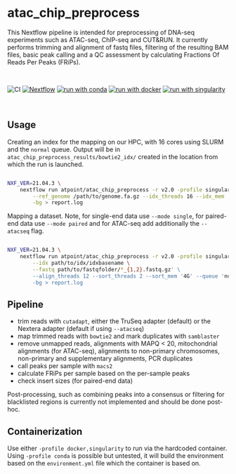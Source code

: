 # atac_chip_preprocess

This Nextflow pipeline is intended for preprocessing of DNA-seq
experiments such as ATAC-seq, ChIP-seq and CUT&RUN. It currently
performs trimming and alignment of fastq files, filtering of the
resulting BAM files, basic peak calling and a QC assessment by
calculating Fractions Of Reads Per Peaks (FRiPs). 

<br>

![CI](https://github.com/ATpoint/atac_chip_preprocess/actions/workflows/CI.yml/badge.svg)
[![Nextflow](https://img.shields.io/badge/nextflow%20DSL2-%E2%89%A4%2021.04.3-23aa62.svg?labelColor=000000)](https://www.nextflow.io/)
[![run with conda](http://img.shields.io/badge/run%20with-conda-3EB049?labelColor=000000&logo=anaconda)](https://docs.conda.io/en/latest/)
[![run with docker](https://img.shields.io/badge/run%20with-docker-0db7ed?labelColor=000000&logo=docker)](https://www.docker.com/)
[![run with singularity](https://img.shields.io/badge/run%20with-singularity-1d355c.svg?labelColor=000000)](https://sylabs.io/docs/)

<br>

## Usage

Creating an index for the mapping on our HPC, with 16 cores using SLURM and the `normal` queue.
Output will be in `atac_chip_preprocess_results/bowtie2_idx/` created in the location from which the run is launched.

```bash

NXF_VER=21.04.3 \
    nextflow run atpoint/atac_chip_preprocess -r v2.0 -profile singularity,slurm -with-trace -with-report report.html \
        --ref_genome /path/to/genome.fa.gz --idx_threads 16 --idx_mem '16.GB' --only_idx --queue 'normal' \
        -bg > report.log

```

Mapping a dataset. Note, for single-end data use `--mode single`, for paired-end data use `--mode paired` and for ATAC-seq
add additionally the `--atacseq` flag.

```bash

NXF_VER=21.04.3 \
    nextflow run atpoint/atac_chip_preprocess -r v2.0 -profile singularity,slurm -with-trace -with-report report.html \
        --idx path/to/idx/idxbasename \
        --fastq path/to/fastqfolder/*_{1,2}.fastq.gz' \
        --align_threads 12 --sort_threads 2 --sort_mem '4G' --queue 'normal' \
        -bg > report.log

```

## Pipeline

- trim reads with `cutadapt`, either the TruSeq adapter (default) or 
the Nextera adapter (default if using `--atacseq`)
- map trimmed reads with `bowtie2` and mark duplicates with `samblaster`
- remove unmapped reads, alignments with MAPQ < 20, mitochondrial alignments (for ATAC-seq), alignments to non-primary chromosomes,
non-primary and supplementary alignments, PCR duplicates
- call peaks per sample with `macs2`
- calculate FRiPs per sample based on the per-sample peaks
- check insert sizes (for paired-end data)

Post-processing, such as combining peaks into a consensus or filtering for blacklisted regions is currently not implemented
and should be done post-hoc.

## Containerization

Use either `-profile docker,singularity` to run via the hardcoded container. 
Using `-profile conda` is possible but untested, it will build the environment based on the `environment.yml` file which the container is based on.

